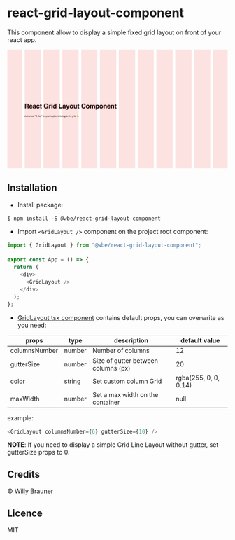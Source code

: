 # react-grid-layout-component

This component allow to display a simple fixed grid layout on front of your react app.

![screen](./screen.png)

## Installation

- Install package:

```shell script
$ npm install -S @wbe/react-grid-layout-component
```

- Import `<GridLayout />` component on the project root component:

```typescript jsx
import { GridLayout } from "@wbe/react-grid-layout-component";

export const App = () => {
  return (
    <div>
      <GridLayout />
    </div>
  );
};
```

- [GridLayout tsx component](src/index.tsx) contains default props, you can overwrite as you need:

| props         | type   | description                         | default value         |
| ------------- | ------ | ----------------------------------- | --------------------- |
| columnsNumber | number | Number of columns                   | 12                    |
| gutterSize    | number | Size of gutter between columns (px) | 20                    |
| color         | string | Set custom column Grid              | rgba(255, 0, 0, 0.14) |
| maxWidth      | number | Set a max width on the container    | null                  |

example:

```typescript jsx
<GridLayout columnsNumber={6} gutterSize={10} />
```

**NOTE**: If you need to display a simple Grid Line Layout without gutter, set gutterSize props to 0.

## Credits

© Willy Brauner

## Licence

MIT
